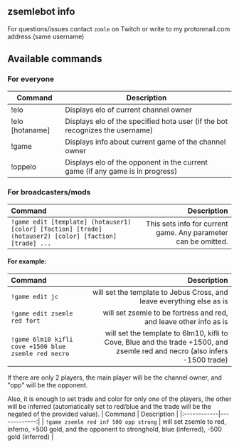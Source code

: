 ## zsemlebot info
For questions/issues contact `zomle` on Twitch or write to my protonmail.com address (same username)

## Available commands
### For everyone
|    Command |  Description |
|------------|-------------|
| !elo | Displays elo of current channel owner |
| !elo [hotaname] | Displays elo of the specified hota user (if the bot recognizes the username) |
| !game | Displays info about current game of the channel owner |
| !oppelo | Displays elo of the opponent in the current game (if any game is in progress) |

### For broadcasters/mods
| Command | Description |
|:------------|-------------:|
| `!game edit [template] (hotauser1) [color] [faction] [trade] (hotauser2) [color] [faction] [trade] ...` | This sets info for current game. Any parameter can be omitted. |

#### For example:
| Command | Description |
|:------------|-------------:|
| `!game edit jc` | will set the template to Jebus Cross, and leave everything else as is |
| `!game edit zsemle red fort` | will set zsemle to be fortress and red, and leave other info as is |
| `!game 6lm10 kifli cove +1500 blue zsemle red necro` | will set the template to 6lm10, kifli to Cove, Blue and the trade +1500, and zsemle red and necro (also infers -1500 trade) |

If there are only 2 players, the main player will be the channel owner, and "opp" will be the opponent.

Also, it is enough to set trade and color for only one of the players, the other will be inferred (automatically set to red/blue and the trade will be the negated of the provided value).
| Command | Description |
|:------------|-------------:|
| `!game zsemle red inf 500 opp strong` | will set zsemle to red, inferno, +500 gold, and the opponent to stronghold, blue (inferred), -500 gold (inferred) |


